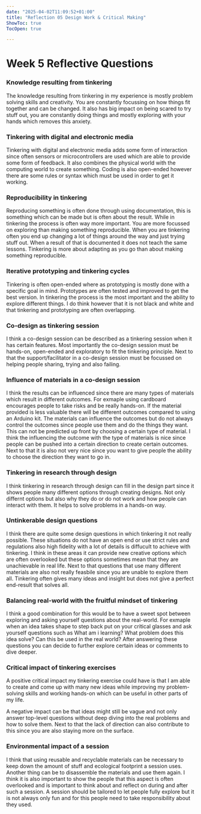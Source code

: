 ```yaml
---
date: "2025-04-02T11:09:52+01:00"
title: "Reflection 05 Design Work & Critical Making"
ShowToc: true
TocOpen: true

---
```


# Week 5 Reflective Questions

### Knowledge resulting from tinkering
The knowledge resulting from tinkering in my experience is mostly problem solving skills and creativity. You are constantly focussing on how things fit together and can be changed. It also has big impact on being scared to try stuff out, you are constantly doing things and mostly exploring with your hands which removes this anxiety.

### Tinkering with digital and electronic media
Tinkering with digital and electronic media adds some form of interaction since often sensors or microcontrollers are used which are able to provide some form of feedback. It also combines the physical world with the computing world to create something. Coding is also open-ended however there are some rules or syntax which must be used in order to get it working.

### Reproducibility in tinkering 
Reproducing something is often done through using documentation, this is something which can be made but is often about the result. While in tinkering the process is often way more important. You are more focussed on exploring than making something reproducible. When you are tinkering often you end up changing a lot of things around the way and just trying stuff out. When a result of that is documented it does not teach the same lessons. Tinkering is more about adapting as you go than about making something reproducible. 

### Iterative prototyping and tinkering cycles
Tinkering is often open-ended where as prototyping is mostly done with a specific goal in mind. Prototypes are often tested and improved to get the best version. In tinkering the process is the most important and the ability to explore different things. I do think however that it is not black and white and that tinkering and prototyping are often overlapping. 

### Co-design as tinkering session
I think a co-design session can be described as a tinkering session when it has certain features. Most importantly the co-design session must be hands-on, open-ended and exploratory to fit the tinkering principle. Next to that the support/facilitator in a co-design session must be focussed on helping people sharing, trying and also failing. 

### Influence of materials in a co-design session
I think the results can be influenced since there are many types of materials which result in different outcomes. For exmaple using cardboard encourages people to take risks and be really hands-on. If the material provided is less valuable there will be different outcomes compared to using an Arduino kit. The materials can influence the outcomes but do not always control the outcomes since people use them and do the things they want. This can not be predicted up front by choosing a certain type of material. I think the influencing the outcome with the type of materials is nice since people can be pushed into a certain direction to create certain outcomes. Next to that it is also not very nice since you want to give people the ability to choose the direction they want to go in. 

### Tinkering in research through design
I think tinkering in research through design can fill in the design part since it shows people many different options through creating designs. Not only differnt options but also why they do or do not work and how people can interact with them. It helps to solve problems in a hands-on way. 

### Untinkerable design questions
I think there are quite some design questions in which tinkering it not really possible. These situations do not have an open end or use strict rules and regulations also high fidelity with a lot of details is diffucult to achieve with tinkering. I think in these areas it can provide new creative options which are often overlooked but these options sometimes mean that they are unachievable in real life. Next to that questions that use many different materials are also not really feasbile since you are unable to explore them all. Tinkering often gives many ideas and insight but does not give a perfect end-result that solves all. 

### Balancing real-world with the fruitful mindset of tinkering
I think a good combination for this would be to have a sweet spot between exploring and asking yourself questions about the real-world. For exmaple when an idea takes shape to step back put on your critical glasses and ask yourself questions such as What am i learning? What problem does this idea solve? Can this be used in the real world? After answering these questions you can decide to further explore certain ideas or comments to dive deeper. 

### Critical impact of tinkering exercises
A positive critical impact my tinkering exercise could have is that I am able to create and come up with many new ideas while improving my problem-solving skills and working hands-on which can be useful in other parts of my life.

A negative impact can be that ideas might still be vague and not only answer top-level questions without deep diving into the real problems and how to solve them. Next to that the lack of direction can also contribute to this since you are also staying more on the surface. 

### Environmental impact of a session
I think that using reusable and recyclable materials can be necessary to keep down the amount of stuff and ecological footprint a session uses. Another thing can be to disassemble the materials and use them again. I think it is also important to show the people that this aspect is often overlooked and is important to think about and reflect on during and after such a session. A session should be tailored to let people fully explore but it is not always only fun and for this people need to take responsibility about they used. 

